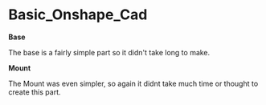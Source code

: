 # Basic_Onshape_Cad

**Base**
  
  The base is a fairly simple part so it didn't take long to make.
  
**Mount**
  
  The Mount was even simpler, so again it didnt take much time or thought to create this part.
